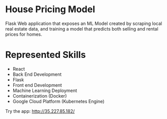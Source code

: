 # House Pricing Model

Flask Web application that exposes an ML Model created by scraping local real estate data, and training a model that predicts both selling and rental prices for homes. 

# Represented Skills

- React 
- Back End Development 
- Flask
- Front end Development
- Machine Learning Deployment
- Containerization (Docker) 
- Google Cloud Platform (Kubernetes Engine) 

Try the app: http://35.227.85.182/
